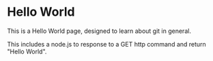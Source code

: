 # Hello World
This is a Hello World page, designed to learn about git in general.

This includes a node.js to response to a GET http command and return "Hello World".



